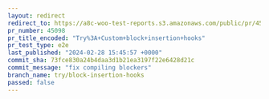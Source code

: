 ```yaml
---
layout: redirect
redirect_to: https://a8c-woo-test-reports.s3.amazonaws.com/public/pr/45098/e2e/index.html
pr_number: 45098
pr_title_encoded: "Try%3A+Custom+block+insertion+hooks"
pr_test_type: e2e
last_published: "2024-02-28 15:45:57 +0000"
commit_sha: 73fce830a24b4daa3d1b21ea3197f22e6428d21c
commit_message: "fix compiling blockers"
branch_name: try/block-insertion-hooks
passed: false
---
```

